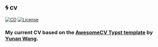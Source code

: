 ## :cyclone: **cv**

[![CD][cd-shield]][cd-url]
[![License][license-shield]][license-url]

### My current CV based on the [AwesomeCV Typst template](https://github.com/mintyfrankie/AwesomeCV-Typst) by [Yunan Wang](https://github.com/mintyfrankie).

<!-- MARKDOWN LINKS -->

[cd-shield]: https://img.shields.io/github/actions/workflow/status/tensorush/cv/cd.yaml?branch=main&style=for-the-badge&logo=github&label=CD&labelColor=black
[cd-url]: https://github.com/tensorush/cv/blob/main/.github/workflows/cd.yaml
[license-shield]: https://img.shields.io/github/license/tensorush/cv.svg?style=for-the-badge&labelColor=black
[license-url]: https://github.com/tensorush/cv/blob/main/LICENSE.md
